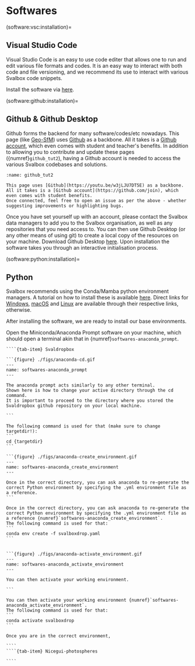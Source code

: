 # Softwares

(software:vsc:installation)=
## Visual Studio Code

Visual Studio Code is an easy to use code editer that allows one to run and edit various file formats and codes.
It is an easy way to interact with both code and file versioning, and we recommend its use to interact with various Svalbox code snippets.

Install the software via [here](https://code.visualstudio.com/).

(software:github:installation)=
## Github & Github Desktop

Github forms the backend for many software/codes/etc nowadays.
This page (like [Geo-SfM](https://unisvalbard.github.io/Geo-SfM)) uses [Github](https://youtu.be/w3jLJU7DT5E) as a backbone.
All it takes is a [Github account](https://github.com/join), which even comes with student and teacher's benefits.
In addition to allowing you to contribute and update these pages ({numref}`github_tut2`), having a Github account is needed to access the various Svalbox codebases and solutions.

```{figure} ./figs/github_tut.gif
:name: github_tut2

This page uses [Github](https://youtu.be/w3jLJU7DT5E) as a backbone.
All it takes is a [Github account](https://github.com/join), which even comes with student benefits.
Once connected, feel free to open an issue as per the above - whether suggesting improvements or highlighting bugs.
```

Once you have set yourself up with an account, please contact the Svalbox data managers to add you to the Svalbox organisation, as well as any repositories that you need access to.
You can then use Github Desktop (or any other means of using git) to create a local copy of the resources on your machine.
Download Github Desktop [here](https://desktop.github.com/).
Upon installation the software takes you through an interactive initialisation process.

(software:python:installation)=
## Python

Svalbox recommends using the Conda/Mamba python environment managers.
A tutorial on how to install these is available [here](https://docs.anaconda.com/free/miniconda/miniconda-install/).
Direct links for [Windows](https://docs.anaconda.com/free/miniconda/), [macOS](https://docs.anaconda.com/free/miniconda/) and [Linux](https://docs.anaconda.com/free/miniconda/) are available through their respective links, otherwise.

After installing the software, we are ready to install our base environments.

Open the Miniconda/Anaconda Prompt software on your machine, which should open a terminal akin that in {numref}`softwares-anaconda_prompt`.


`````{tab-set}
````{tab-item} Svaldropbox

```{figure} ./figs/anaconda-cd.gif
---
name: softwares-anaconda_prompt
---

The anaconda prompt acts similarly to any other terminal.
Shown here is how to change your active directory through the cd command.
It is important to proceed to the directory where you stored the Svaldropbox github repository on your local machine.

```

The following command is used for that (make sure to change targetdir!):
```
cd {targetdir}
```

```{figure} ./figs/anaconda-create_environment.gif
---
name: softwares-anaconda_create_environment
---

Once in the correct directory, you can ask anaconda to re-generate the correct Python environment by specifying the .yml environment file as a reference.
```

Once in the correct directory, you can ask anaconda to re-generate the correct Python environment by specifying the .yml environment file as a reference {numref}`softwares-anaconda_create_environment`.
The following command is used for that:
```
conda env create -f svalboxdrop.yaml
```


```{figure} ./figs/anaconda-activate_environment.gif
---
name: softwares-anaconda_activate_environment
---

You can then activate your working environment.

```

You can then activate your working environment {numref}`softwares-anaconda_activate_environment`.
The following command is used for that:
```
conda activate svalboxdrop
```

Once you are in the correct environment, 

````
````{tab-item} Nicegui-photospheres

````

`````

